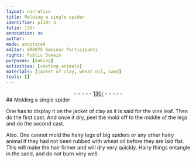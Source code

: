 ```yaml
---
layout: narrative
title: Molding a single spider
identifier: p130r_3
folio: 130r
annotation: no
author:
mode: annotated
editor: GR8975 Seminar Participants
rights: Public Domain
purposes: [making]
activities: [casting animals]
materials: [jacket of clay, wheat oil, sand]
tools: []
---
```


 <div class="folio" align="center">- - - - - <a href="http://gallica.bnf.fr/ark:/12148/btv1b10500001g/f265.item.r=" target="_blank">130r</a> - - - - - </div> 
##  Molding a single spider 

  <span class="activity"></span> 
 One has to display it on the <span class="material">jacket of clay</span> as it is said for the <span class="plant">vine leaf</span>. Then do the first cast. And once it dry, peel the mold off to the middle of the legs and do the second cast. 
  
 Also. One cannot mold the hairy legs of big <span class="animal">spiders</span> or any other hairy animal if they had not been rubbed with <span class="material">wheat oil</span> before they are laid flat. This will make the hair firmer and will dry very quickly. Hairy things entangle in the <span class="material">sand</span>, and do not burn very well. 
 